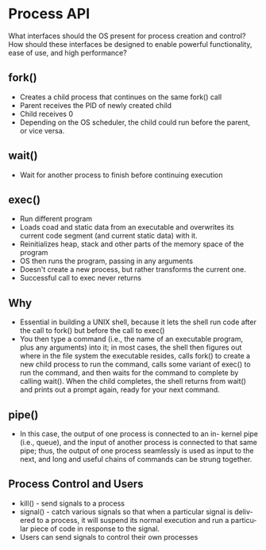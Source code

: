 # Process API

What interfaces should the OS present for process creation and control? How should these interfaces be designed to enable powerful functionality, ease of use, and high performance?

## fork()

- Creates a child process that continues on the same fork() call
- Parent receives the PID of newly created child
- Child receives 0
- Depending on the OS scheduler, the child could run before the parent, or vice versa.

## wait()

- Wait for another process to finish before continuing execution

## exec()

- Run different program
- Loads coad and static data from an executable and overwrites its current code segment (and current static data) with it.
- Reinitializes heap, stack and other parts of the memory space of the program
- OS then runs the program, passing in any arguments
- Doesn't create a new process, but rather transforms the current one.
- Successful call to exec never returns

## Why

- Essential in building a UNIX shell, because it lets the shell run code after
  the call to fork() but before the call to exec()
- You then type a command (i.e.,
  the name of an executable program, plus any arguments) into it; in most
  cases, the shell then figures out where in the file system the executable
  resides, calls fork() to create a new child process to run the command,
  calls some variant of exec() to run the command, and then waits for the
  command to complete by calling wait(). When the child completes, the
  shell returns from wait() and prints out a prompt again, ready for your
  next command.

## pipe()

- In this case, the output of one process is connected to an in-
  kernel pipe (i.e., queue), and the input of another process is connected
  to that same pipe; thus, the output of one process seamlessly is used as
  input to the next, and long and useful chains of commands can be strung
  together.

## Process Control and Users

- kill() - send signals to a process
- signal() - catch various signals so that when a particular signal is deliv-
  ered to a process, it will suspend its normal execution and run a particu-
  lar piece of code in response to the signal.
- Users can send signals to control their own processes
